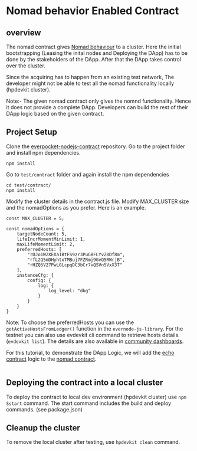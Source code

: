 # Nomad behavior Enabled Contract

## overview
The nomad contract gives [Nomad behaviour](../..patterns/dapp-cluster-models.md#nomad-model) to a cluster.
Here the initial bootstrapping (Leasing the inital nodes and Deploying the DApp) has to be done by the stakeholders of the DApp. After that the DApp takes control over the cluster.

Since the acquiring has to happen from an existing test network, The developer might not be able to test all the nomad functionality locally (hpdevkit cluster).

Note:- The given nomad contract only gives the nomnd functionality. Hence it does not provide a complete DApp. Developers can build the rest of their DApp logic based on the given contract.

## Project Setup

Clone the [everpocket-nodejs-contract](https://github.com/EvernodeXRPL/everpocket-nodejs-contract) repository.
Go to the project folder and install npm dependencies.

```
npm install
```
Go to `test/contract` folder and again install the npm dependencies

```
cd test/contract/
npm install 
```

Modify the cluster details in the contract.js file.
Modify MAX_CLUSTER size and the nomadOptions as you prefer. Here is an example.

```
const MAX_CLUSTER = 5;

const nomadOptions = {
    targetNodeCount: 5,
    lifeIncrMomentMinLimit: 1,
    maxLifeMomentLimit: 2,
    preferredHosts: [
        "rDJo1WZXEXa1BtFS9zr3PuGBFLYvZ8Df8m",
        "rfL2Q5mDHyhtxTMBuj7FZRmj9GvQ5RWrjB",
        "rHZQ5V27PwLGLcpqDC3bCr7vQSVn5VxX3T"
    ],
    instanceCfg: {
        config: {
            log: {
                log_level: "dbg"
            }
        }
    }
}

```

Note: To choose the preferredHosts you can use the `getActiveHostsFromLedger()` function in the `evernode-js-library`. For the testnet you can also use evdevkit cli command to retrieve hosts details. (`evdevkit list`). The details are also available in  [ community dashboards](https://dashboard.evernode.org/).

For this tutorial, to demonstrate the DApp Logic, we will add the [echo contract](https://github.com/EvernodeXRPL/hp-nodejs-contract/blob/main/example/echo-contract.js) logic to the [nomad contract](https://github.com/EvernodeXRPL/everpocket-nodejs-contract/blob/main/test/contract/src/contract.js).

```

```
## Deploying the contract into a local cluster
To deploy the contract to local dev environment (hpdevkit cluster) use `npm Sstart` command. The start command includes the build and deploy commands. (see package.json)

## Cleanup the cluster
To remove the local cluster after testing, use `hpdevkit clean` command.
